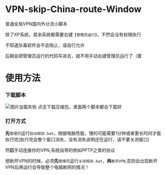 # VPN-skip-China-route-Window
普通全局VPN国内外分流小脚本  
  
除了XP系统，其余系统都需要右键`【管理员运行】`，不然会没有权限执行  
  
不知道杀毒软件会不会阻止，请自行允许  
  
后期会把管理员运行的代码写进去，就不用手动右键管理员运行了（雾  
  
# 使用方法
  
### 下载脚本
  
![图片加载失败](https://github.com/FQrabbit/VPN-skip-China-route-Window/raw/master/FQrabbitVPN-skip-China-route-Window%20%E6%99%AE%E9%80%9A%E5%85%A8%E5%B1%80VPN%E5%9B%BD%E5%86%85%E5%A4%96%E5%88%86%E6%B5%81%E5%B0%8F%E8%84%9A%E6%9C%ACFor%20Win%20-%20Google%20Chrome.png)
点击下载压缩包，里面两个脚本都会下载好
  
### 打开方式
  
**先**`管理员`运行`启动规则.bat`，根据电脑性能，慢的可能需要1分钟或者更长时间才能执行完(执行完会整个窗口消失，没有消失说明还在运行，请不要关闭窗口)   
  
然**后**手动连接你的VPN,系统自带的例如PPTP之类的协议
  
想断开VPN的时候，必须**先**`管理员`运行`关闭规则.bat`，**再**`断开VPN`,否则会出现断开VPN后再运行会导致整个电脑断网的情况！  
